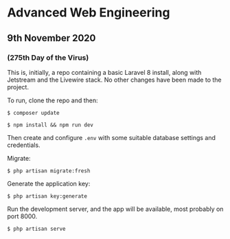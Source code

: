 
# Advanced Web Engineering

## 9th November 2020

### (275th Day of the Virus)

This is, initially, a repo containing a basic Laravel 8 install,
along with Jetstream and the Livewire stack. No other changes
have been made to the project.

To run, clone the repo and then:

`$ composer update`

`$ npm install && npm run dev`

Then create and configure `.env` with some suitable database settings
and credentials.

Migrate:

`$ php artisan migrate:fresh`

Generate the application key:

`$ php artisan key:generate`

Run the development server, and the app will be available,
most probably on port 8000.

`$ php artisan serve`
